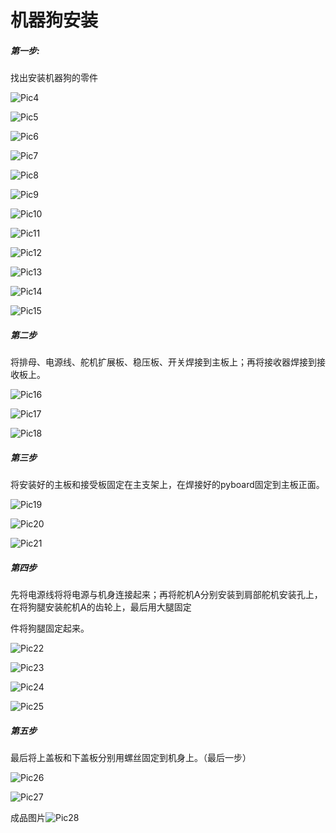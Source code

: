 # 机器狗安装

##### 第一步:

找出安装机器狗的零件

![Pic4](/Pic/6.4/Pic4.png)

![Pic5](/Pic/6.4/Pic5.png)

![Pic6](/Pic/6.4/Pic6.png)

![Pic7](/Pic/6.4/Pic7.png)

![Pic8](/Pic/6.4/Pic8.png)



![Pic9](/Pic/6.4/Pic9.png)

![Pic10](/Pic/6.4/Pic10.png)

![Pic11](/Pic/6.4/Pic11.png)

![Pic12](/Pic/6.4/Pic12.png)

![Pic13](/Pic/6.4/Pic13.png)

![Pic14](/Pic/6.4/Pic14.png)

![Pic15](/Pic/6.4/Pic15.png)



##### 第二步

将排母、电源线、舵机扩展板、稳压板、开关焊接到主板上；再将接收器焊接到接收板上。



![Pic16](/Pic/6.4/Pic16.png)

![Pic17](/Pic/6.4/Pic17.png)

![Pic18](/Pic/6.4/Pic18.png)



##### 第三步

将安装好的主板和接受板固定在主支架上，在焊接好的pyboard固定到主板正面。

![Pic19](/Pic/6.4/Pic19.png)

![Pic20](/Pic/6.4/Pic20.png)

![Pic21](/Pic/6.4/Pic21.png)



##### 第四步

先将电源线将将电源与机身连接起来；再将舵机A分别安装到肩部舵机安装孔上，在将狗腿安装舵机A的齿轮上，最后用大腿固定

件将狗腿固定起来。

![Pic22](/Pic/6.4/Pic22.png)

![Pic23](/Pic/6.4/Pic23.png)

![Pic24](/Pic/6.4/Pic24.png)

![Pic25](/Pic/6.4/Pic25.png)



##### 第五步

最后将上盖板和下盖板分别用螺丝固定到机身上。（最后一步）

![Pic26](/Pic/6.4/Pic26.png)

![Pic27](/Pic/6.4/Pic27.png)



成品图片![Pic28](/Pic/6.4/Pic28.png)